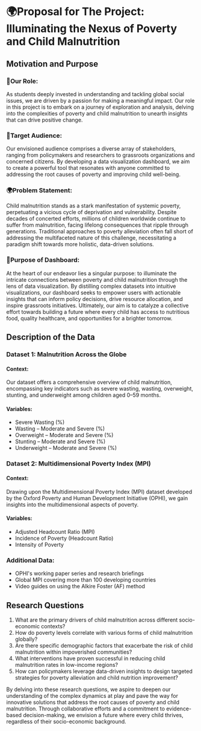 # 🌍Proposal for The Project: Illuminating the Nexus of Poverty and Child Malnutrition 


## Motivation and Purpose

### 🌟Our Role:
As students deeply invested in understanding and tackling global social issues, we are driven by a passion for making a meaningful impact. Our role in this project is to embark on a journey of exploration and analysis, delving into the complexities of poverty and child malnutrition to unearth insights that can drive positive change.

### 🎯Target Audience:
Our envisioned audience comprises a diverse array of stakeholders, ranging from policymakers and researchers to grassroots organizations and concerned citizens. By developing a data visualization dashboard, we aim to create a powerful tool that resonates with anyone committed to addressing the root causes of poverty and improving child well-being.

### 🌍Problem Statement:
Child malnutrition stands as a stark manifestation of systemic poverty, perpetuating a vicious cycle of deprivation and vulnerability. Despite decades of concerted efforts, millions of children worldwide continue to suffer from malnutrition, facing lifelong consequences that ripple through generations. Traditional approaches to poverty alleviation often fall short of addressing the multifaceted nature of this challenge, necessitating a paradigm shift towards more holistic, data-driven solutions.

### 🚀Purpose of Dashboard:
At the heart of our endeavor lies a singular purpose: to illuminate the intricate connections between poverty and child malnutrition through the lens of data visualization. By distilling complex datasets into intuitive visualizations, our dashboard seeks to empower users with actionable insights that can inform policy decisions, drive resource allocation, and inspire grassroots initiatives. Ultimately, our aim is to catalyze a collective effort towards building a future where every child has access to nutritious food, quality healthcare, and opportunities for a brighter tomorrow.

## Description of the Data

### Dataset 1: Malnutrition Across the Globe
#### Context:
Our dataset offers a comprehensive overview of child malnutrition, encompassing key indicators such as severe wasting, wasting, overweight, stunting, and underweight among children aged 0–59 months.

#### Variables:
- Severe Wasting (%)
- Wasting – Moderate and Severe (%)
- Overweight – Moderate and Severe (%)
- Stunting – Moderate and Severe (%)
- Underweight – Moderate and Severe (%)

### Dataset 2: Multidimensional Poverty Index (MPI)
#### Context:
Drawing upon the Multidimensional Poverty Index (MPI) dataset developed by the Oxford Poverty and Human Development Initiative (OPHI), we gain insights into the multidimensional aspects of poverty.

#### Variables:
- Adjusted Headcount Ratio (MPI)
- Incidence of Poverty (Headcount Ratio)
- Intensity of Poverty

### Additional Data:
- OPHI's working paper series and research briefings
- Global MPI covering more than 100 developing countries
- Video guides on using the Alkire Foster (AF) method

## Research Questions

1. What are the primary drivers of child malnutrition across different socio-economic contexts?
2. How do poverty levels correlate with various forms of child malnutrition globally?
3. Are there specific demographic factors that exacerbate the risk of child malnutrition within impoverished communities?
4. What interventions have proven successful in reducing child malnutrition rates in low-income regions?
5. How can policymakers leverage data-driven insights to design targeted strategies for poverty alleviation and child nutrition improvement?

By delving into these research questions, we aspire to deepen our understanding of the complex dynamics at play and pave the way for innovative solutions that address the root causes of poverty and child malnutrition. Through collaborative efforts and a commitment to evidence-based decision-making, we envision a future where every child thrives, regardless of their socio-economic background.
